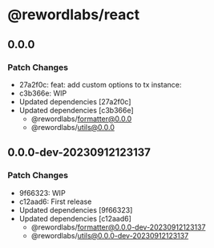 # @rewordlabs/react

## 0.0.0

### Patch Changes

- 27a2f0c: feat: add custom options to tx instance:
- c3b366e: WIP
- Updated dependencies [27a2f0c]
- Updated dependencies [c3b366e]
  - @rewordlabs/formatter@0.0.0
  - @rewordlabs/utils@0.0.0

## 0.0.0-dev-20230912123137

### Patch Changes

- 9f66323: WIP
- c12aad6: First release
- Updated dependencies [9f66323]
- Updated dependencies [c12aad6]
  - @rewordlabs/formatter@0.0.0-dev-20230912123137
  - @rewordlabs/utils@0.0.0-dev-20230912123137
